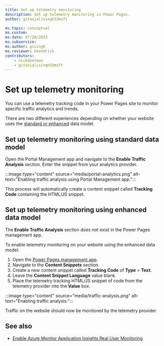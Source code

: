 ```yaml
---
title: Set up telemetry monitoring
description: Set up telemetry monitoring in Power Pages.
author: gitanjalisingh33msft

ms.topic: conceptual
ms.custom: 
ms.date: 07/20/2023
ms.subservice: 
ms.author: gisingh
ms.reviewer: kkendrick
contributors:
    - nickdoelman
    - gitanjalisingh33msft
---
```


# Set up telemetry monitoring

You can use a telemetry tracking code in your Power Pages site to monitor specific traffic analytics and trends.

There are two different experiences depending on whether your website uses the [standard or enhanced](../admin/enhanced-data-model.md#determine-whether-your-site-is-using-the-standard-or-enhanced-data-model) data model.

## Set up telemetry monitoring using standard data model

Open the Portal Management app and navigate to the **Enable Traffic Analysis** section. Enter the snippet from your analytics provider.

:::image type="content" source="media/portal-analytics.png" alt-text="Enabling traffic analysis using Portal Management app.":::

This process will automatically create a content snippet called **Tracking Code** containing the HTML/JS snippet.

## Set up telemetry monitoring using enhanced data model

The **Enable Traffic Analysis** section does not exist in the Power Pages management app.

To enable telemetry monitoring on your website using the enhanced data model:

1. Open the [Power Pages management app](../configure/portal-management-app.md).
1. Navigate to the **Content Snippets** section.
1. Create a new content snippet called **Tracking Code** of **Type** = **Text**.
1. Leave the **Content Snippet Language** value blank.
1. Place the telemetry tracking HTML/JS snippet of code from the telemetry provider into the **Value** box.

:::image type="content" source="media/traffic-analysis.png" alt-text="Enabling traffic analysis.":::

Traffic on the website should now be monitored by the telemetry provider.

## See also

- [Enable Azure Monitor Application Insights Real User Monitoring](/azure/azure-monitor/app/javascript-sdk)
